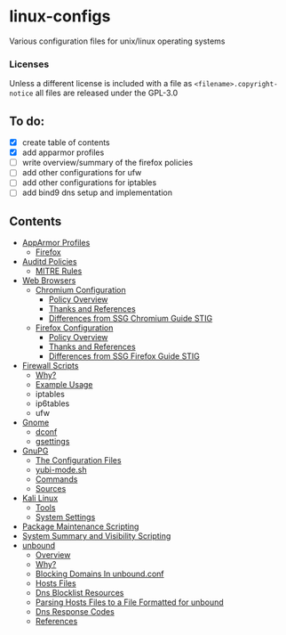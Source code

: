 # linux-configs
Various configuration files for unix/linux operating systems

### Licenses
Unless a different license is included with a file as `<filename>.copyright-notice` all files are released under the GPL-3.0

## To do:
- [x] create table of contents
- [x] add apparmor profiles
- [ ] write overview/summary of the firefox policies
- [ ] add other configurations for ufw
- [ ] add other configurations for iptables
- [ ] add bind9 dns setup and implementation

## Contents
- [AppArmor Profiles](apparmor/)
    * [Firefox](apparmor/#firefox)
- [Auditd Policies](auditd/)
    * [MITRE Rules](auditd/40-mitre.rules)
- [Web Browsers](web-browsers/)
    - [Chromium Configuration](web-browsers/chromium/)
        * [Policy Overview](web-browsers/chromium#policy-overview)
        * [Thanks and References](web-browsers/chromium#thanks-and-references)
        * [Differences from SSG Chromium Guide STIG](web-browsers/chromium#differences-from-ssg-chromium-guide-stig)
    - [Firefox Configuration](web-browsers/firefox/)
        * [Policy Overview](web-browsers/firefox#policy-overview)
        * [Thanks and References](web-browsers/firefox#thanks-and-references)
        * [Differences from SSG Firefox Guide STIG](web-browsers/firefox#differences-from-ssg-firefox-guide-stig)
- [Firewall Scripts](firewall/#firewall-scripts)
    * [Why?](firewall/#why)
    * [Example Usage](firewall/#example-usage)
    * iptables
    * ip6tables
    * ufw
- [Gnome](gnome/)
    * [dconf](gnome/dconf.sh)
    * [gsettings](gnome/gsettings.sh)
- [GnuPG](gnupg/#gnupg)
    * [The Configuration Files](gnupg/#the-configuration-files)
    * [yubi-mode.sh](gnupg/#yubi-modesh)
    * [Commands](gnupg#commands)
    * [Sources](gnupg/#sources)
- [Kali Linux](kali/)
    * [Tools](kali/kali-tools.sh)
    * [System Settings](kali/kali-config.sh)
- [Package Maintenance Scripting](package-maintenance.sh)
- [System Summary and Visibility Scripting](system-summary.sh)
- [unbound](dns/#unbound)
    * [Overview](dns/#overview)
    * [Why?](dns/#why)
    * [Blocking Domains In unbound.conf](dns/#blocking-domains-in-unboundconf)
    * [Hosts Files](dns/#hosts-files)
    * [Dns Blocklist Resources](dns/#dns-blocklist-resources)
    * [Parsing Hosts Files to a File Formatted for unbound](dns/#parsing-hosts-files-to-a-file-formatted-for-unbound)
    * [Dns Response Codes](dns/#dns-response-codes)
    * [References](dns/#references)

